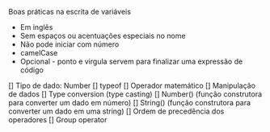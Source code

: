 Boas práticas na escrita de variáveis

- Em inglês 
- Sem espaços ou acentuações especiais no nome
- Não pode iniciar com número 
- camelCase
- Opcional - ponto e virgula servem para finalizar uma expressão de código

[] Tipo de dado: Number
[] typeof
[] Operador matemático
[] Manipulação de dados
  [] Type conversion (type casting)
  [] Number() (função construtora para converter um dado em número)
  [] String() (função construtora para converter um dado em uma string)
[] Ordem de precedência dos operadores
[] Group operator